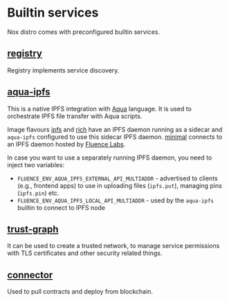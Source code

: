 # Builtin services

Nox distro comes with preconfigured builtin services.

## [registry](https://github.com/fluencelabs/registry)

Registry implements service discovery.

## [aqua-ipfs](https://github.com/fluencelabs/aqua-ipfs)

This is a native IPFS integration with
[Aqua](https://fluence.dev/docs/aqua-book/introduction) language. It is used to
orchestrate IPFS file transfer with Aqua scripts.

Image flavours [ipfs](flavours.md#ipfs) and [rich](flavours.md#rich) have an
IPFS daemon running as a sidecar and `aqua-ipfs` configured to use this sidecar
IPFS daemon. [minimal](flavours.md#minimal) connects to an IPFS daemon hosted by
[Fluence Labs](https://fluence.network).

In case you want to use a separately running IPFS daemon, you need to inject two
variables:

- `FLUENCE_ENV_AQUA_IPFS_EXTERNAL_API_MULTIADDR` - advertised to clients (e.g.,
  frontend apps) to use in uploading files (`ipfs.put`), managing pins
  (`ipfs.pin`) etc.
- `FLUENCE_ENV_AQUA_IPFS_LOCAL_API_MULTIADDR` - used by the `aqua-ipfs` builtin
  to connect to IPFS node

## [trust-graph](https://github.com/fluencelabs/trust-graph)

It can be used to create a trusted network, to manage service permissions with
TLS certificates and other security related things.

## [connector](https://github.com/fluencelabs/decider)

Used to pull contracts and deploy from blockchain.
